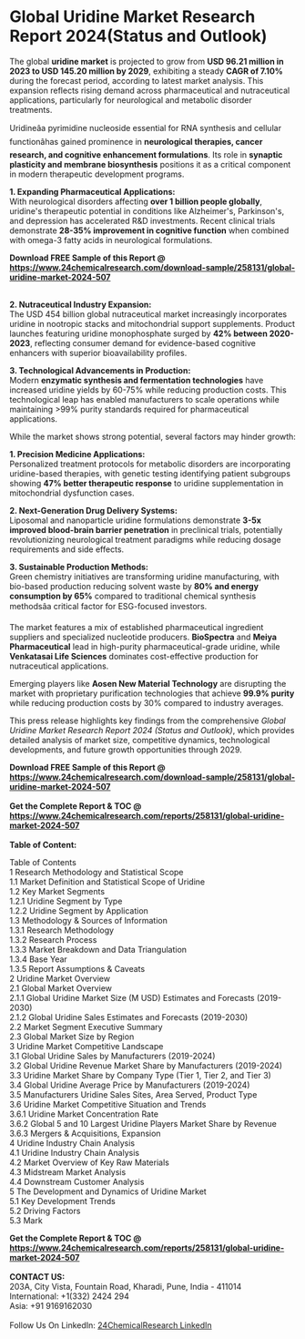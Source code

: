 <h1>Global Uridine Market Research Report 2024(Status and Outlook)</h1><p>The global <strong>uridine market</strong> is projected to grow from <strong>USD 96.21 million in 2023 to USD 145.20 million by 2029</strong>, exhibiting a steady <strong>CAGR of 7.10%</strong> during the forecast period, according to latest market analysis. This expansion reflects rising demand across pharmaceutical and nutraceutical applications, particularly for neurological and metabolic disorder treatments.</p><p>Uridineâa pyrimidine nucleoside essential for RNA synthesis and cellular functionâhas gained prominence in <strong>neurological therapies, cancer research, and cognitive enhancement formulations</strong>. Its role in <strong>synaptic plasticity and membrane biosynthesis</strong> positions it as a critical component in modern therapeutic development programs.</p><p><strong>1. Expanding Pharmaceutical Applications:</strong><br>
With neurological disorders affecting <strong>over 1 billion people globally</strong>, uridine's therapeutic potential in conditions like Alzheimer's, Parkinson's, and depression has accelerated R&amp;D investments. Recent clinical trials demonstrate <strong>28-35% improvement in cognitive function</strong> when combined with omega-3 fatty acids in neurological formulations.</p><div><b>Download FREE Sample of this Report @ 
            <a href="https://www.24chemicalresearch.com/download-sample/258131/global-uridine-market-2024-507">
            https://www.24chemicalresearch.com/download-sample/258131/global-uridine-market-2024-507</a></b></div><br><p><strong>2. Nutraceutical Industry Expansion:</strong><br>
The USD 454 billion global nutraceutical market increasingly incorporates uridine in nootropic stacks and mitochondrial support supplements. Product launches featuring uridine monophosphate surged by <strong>42% between 2020-2023</strong>, reflecting consumer demand for evidence-based cognitive enhancers with superior bioavailability profiles.</p><p><strong>3. Technological Advancements in Production:</strong><br>
Modern <strong>enzymatic synthesis and fermentation technologies</strong> have increased uridine yields by 60-75% while reducing production costs. This technological leap has enabled manufacturers to scale operations while maintaining &gt;99% purity standards required for pharmaceutical applications.</p><p>While the market shows strong potential, several factors may hinder growth:</p><p><strong>1. Precision Medicine Applications:</strong><br>
Personalized treatment protocols for metabolic disorders are incorporating uridine-based therapies, with genetic testing identifying patient subgroups showing <strong>47% better therapeutic response</strong> to uridine supplementation in mitochondrial dysfunction cases.</p><p><strong>2. Next-Generation Drug Delivery Systems:</strong><br>
Liposomal and nanoparticle uridine formulations demonstrate <strong>3-5x improved blood-brain barrier penetration</strong> in preclinical trials, potentially revolutionizing neurological treatment paradigms while reducing dosage requirements and side effects.</p><p><strong>3. Sustainable Production Methods:</strong><br>
Green chemistry initiatives are transforming uridine manufacturing, with bio-based production reducing solvent waste by <strong>80% and energy consumption by 65%</strong> compared to traditional chemical synthesis methodsâa critical factor for ESG-focused investors.</p><p>The market features a mix of established pharmaceutical ingredient suppliers and specialized nucleotide producers. <strong>BioSpectra</strong> and <strong>Meiya Pharmaceutical</strong> lead in high-purity pharmaceutical-grade uridine, while <strong>Venkatasai Life Sciences</strong> dominates cost-effective production for nutraceutical applications.</p><p>Emerging players like <strong>Aosen New Material Technology</strong> are disrupting the market with proprietary purification technologies that achieve <strong>99.9% purity</strong> while reducing production costs by 30% compared to industry averages.</p><p>This press release highlights key findings from the comprehensive <em>Global Uridine Market Research Report 2024 (Status and Outlook)</em>, which provides detailed analysis of market size, competitive dynamics, technological developments, and future growth opportunities through 2029.</p><div><b>Download FREE Sample of this Report @ 
            <a href="https://www.24chemicalresearch.com/download-sample/258131/global-uridine-market-2024-507">
            https://www.24chemicalresearch.com/download-sample/258131/global-uridine-market-2024-507</a></b></div><br><div><b>Get the Complete Report & TOC @ 
            <a href="https://www.24chemicalresearch.com/reports/258131/global-uridine-market-2024-507">
            https://www.24chemicalresearch.com/reports/258131/global-uridine-market-2024-507</a></b></div><br>
            <b>Table of Content:</b><p>Table of Contents<br />
1 Research Methodology and Statistical Scope<br />
1.1 Market Definition and Statistical Scope of Uridine<br />
1.2 Key Market Segments<br />
1.2.1 Uridine Segment by Type<br />
1.2.2 Uridine Segment by Application<br />
1.3 Methodology & Sources of Information<br />
1.3.1 Research Methodology<br />
1.3.2 Research Process<br />
1.3.3 Market Breakdown and Data Triangulation<br />
1.3.4 Base Year<br />
1.3.5 Report Assumptions & Caveats<br />
2 Uridine Market Overview<br />
2.1 Global Market Overview<br />
2.1.1 Global Uridine Market Size (M USD) Estimates and Forecasts (2019-2030)<br />
2.1.2 Global Uridine Sales Estimates and Forecasts (2019-2030)<br />
2.2 Market Segment Executive Summary<br />
2.3 Global Market Size by Region<br />
3 Uridine Market Competitive Landscape<br />
3.1 Global Uridine Sales by Manufacturers (2019-2024)<br />
3.2 Global Uridine Revenue Market Share by Manufacturers (2019-2024)<br />
3.3 Uridine Market Share by Company Type (Tier 1, Tier 2, and Tier 3)<br />
3.4 Global Uridine Average Price by Manufacturers (2019-2024)<br />
3.5 Manufacturers Uridine Sales Sites, Area Served, Product Type<br />
3.6 Uridine Market Competitive Situation and Trends<br />
3.6.1 Uridine Market Concentration Rate<br />
3.6.2 Global 5 and 10 Largest Uridine Players Market Share by Revenue<br />
3.6.3 Mergers & Acquisitions, Expansion<br />
4 Uridine Industry Chain Analysis<br />
4.1 Uridine Industry Chain Analysis<br />
4.2 Market Overview of Key Raw Materials<br />
4.3 Midstream Market Analysis<br />
4.4 Downstream Customer Analysis<br />
5 The Development and Dynamics of Uridine Market <br />
5.1 Key Development Trends<br />
5.2 Driving Factors<br />
5.3 Mark</p><div><b>Get the Complete Report & TOC @ 
            <a href="https://www.24chemicalresearch.com/reports/258131/global-uridine-market-2024-507">
            https://www.24chemicalresearch.com/reports/258131/global-uridine-market-2024-507</a></b></div><br><b>CONTACT US:</b><br>
            203A, City Vista, Fountain Road, Kharadi, Pune, India - 411014<br>
            International: +1(332) 2424 294<br>
            Asia: +91 9169162030 <br><br>
            Follow Us On LinkedIn: <a href="https://www.linkedin.com/company/24chemicalresearch/">24ChemicalResearch LinkedIn</a>